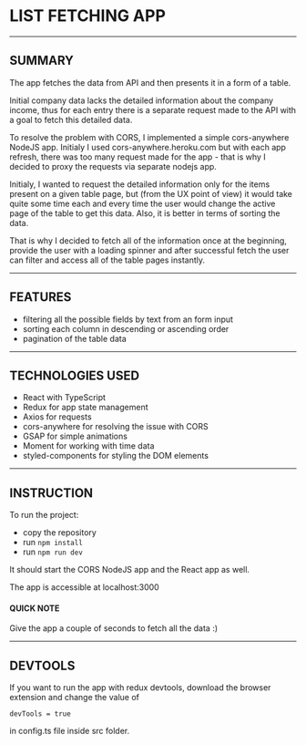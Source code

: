 # LIST FETCHING APP

---

## SUMMARY

The app fetches the data from API and then presents it in a form of a table.

Initial company data lacks the detailed information about the company income, thus for each entry there is a separate request made to the API with a goal to fetch this detailed data.

To resolve the problem with CORS, I implemented a simple cors-anywhere NodeJS app. Initialy I used cors-anywhere.heroku.com but with each app refresh, there was too many request made for the app - that is why I decided to proxy the requests via separate nodejs app.

Initialy, I wanted to request the detailed information only for the items present on a given table page, but (from the UX point of view) it would take quite some time each and every time the user would change the active page of the table to get this data. Also, it is better in terms of sorting the data.

That is why I decided to fetch all of the information once at the beginning, provide the user with a loading spinner and after successful fetch the user can filter and access all of the table pages instantly.

---

## FEATURES

- filtering all the possible fields by text from an form input
- sorting each column in descending or ascending order
- pagination of the table data

---

## TECHNOLOGIES USED

- React with TypeScript
- Redux for app state management
- Axios for requests
- cors-anywhere for resolving the issue with CORS
- GSAP for simple animations
- Moment for working with time data
- styled-components for styling the DOM elements

---

## INSTRUCTION

To run the project:

- copy the repository
- run `npm install`
- run `npm run dev`

It should start the CORS NodeJS app and the React app as well.

The app is accessible at localhost:3000

#### QUICK NOTE

Give the app a couple of seconds to fetch all the data :)

---

## DEVTOOLS

If you want to run the app with redux devtools, download the browser extension and change the value of

`devTools = true`

in config.ts file inside src folder.
